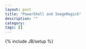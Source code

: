 ```yaml
---
layout: post
title: "PowerShell and ImageMagick"
description: ""
category: 
tags: []
---
```

{% include JB/setup %}
